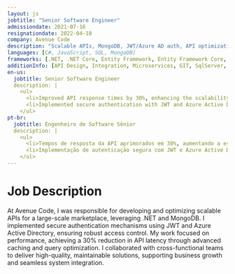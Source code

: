 ```yaml
---
layout: js
jobtitle: "Senior Software Engineer"
admissiondate: 2021-07-16
resignationdate: 2022-04-18
company: Avenue Code
description: "Scalable APIs, MongoDB, JWT/Azure AD auth, API optimization."
languages: [C#, JavaScript, SQL, MongoDB]
frameworks: [.NET, .NET Core, Entity Framework, Entity Framework Core, REST, JWT, Azure AD]
additionInfo: [API Design, Integration, Microservices, GIT, SqlServer, Oracle, Unit Testing, Performance Optimization, Caching]
en-us:
  jobtitle: Senior Software Engineer
  description: |
    <ul>
      <li>Improved API response times by 30%, enhancing the scalability of large-scale integration platforms.</li>
      <li>Implemented secure authentication with JWT and Azure Active Directory, increasing platform security and compliance.</li>
    </ul>
pt-br:
  jobtitle: Engenheiro de Software Sênior
  description: |
    <ul>
      <li>Tempos de resposta da API aprimorados em 30%, aumentando a escalabilidade de plataformas de integração em larga escala.</li>
      <li>Implementação de autenticação segura com JWT e Azure Active Directory, aumentando a segurança e a conformidade da plataforma.</li>
    </ul>
---
```


# Job Description

At Avenue Code, I was responsible for developing and optimizing scalable APIs for a large-scale marketplace, leveraging .NET and MongoDB. I implemented secure authentication mechanisms using JWT and Azure Active Directory, ensuring robust access control. My work focused on performance, achieving a 30% reduction in API latency through advanced caching and query optimization. I collaborated with cross-functional teams to deliver high-quality, maintainable solutions, supporting business growth and seamless system integration.
